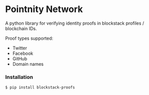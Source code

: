 # Pointnity Network

A python library for verifying identity proofs in blockstack profiles / blockchain IDs.

Proof types supported:

- Twitter
- Facebook
- GitHub
- Domain names

### Installation

```bash
$ pip install blockstack-proofs
```

